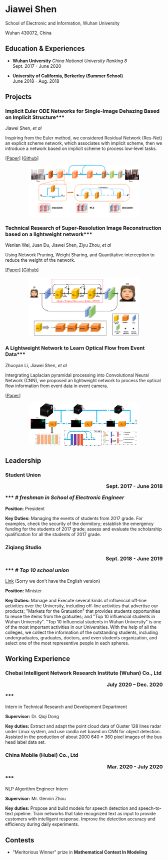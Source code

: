 # Jiawei Shen

School of Electronic and Information, Wuhan University

Wuhan 430072, China



## Education & Experiences

- **Wuhan University** *China National University Ranking 8* <br/>
Sept. 2017 - June 2020

- **University of California, Berkerley (Summer School)** <br/>
June 2018 - Aug. 2018

## Projects

<ProjectCard image="/projects/1.png" hideBorder=true>

  ### Implicit Euler ODE Networks for Single-Image Dehazing Based on Implicit Structure***

  Jiawei Shen, *et al*

 Inspiring from the Euler method, we considered Residual Network (Res-Net) an explicit scheme network, which associates with implicit scheme,
 then we introduce a network based on implicit scheme to process low-level tasks.


  [[Paper](https://openaccess.thecvf.com/content_CVPRW_2020/papers/w14/Shen_Implicit_Euler_ODE_Networks_for_Single-Image_Dehazing_CVPRW_2020_paper.pdf)]
  [[Github](https://github.com/Jiawei-Shen/MI-Net)]

  
  <div  align="center">    
  <img src="/article/MI.png" width = "70%" height = "7%0"  alt="图片名称" align=center/>
  </div>

</ProjectCard>


<ProjectCard hideBorder=true>

 ### Technical Research of Super-Resolution Image Reconstruction based on a lightweight network***

  Wenlan Wei, Juan Du, Jiawei Shen, Ziyu Zhou, *et al*

  Using Network Pruning, Weight Sharing, and Quantitative interception to reduce the weight of the network.

  [[Paper](https://ieeexplore.ieee.org/abstract/document/9045996)]
  [[Github](https://github.com/weiwenlan/Mobile-Lightweight-Super-Resolution-Construction-System)]

  
  <div  align="center">    
  <img src="/article/SR.png" width = "70%" height = "7%0"  alt="图片名称" align=center/>
  </div>


</ProjectCard>


<ProjectCard hideBorder=true>

  ### A Lightweight Network to Learn Optical Flow from Event Data***

  Zhuoyan Li, Jiawei Shen, *et al*

  Intergrating Laplacian pyramidal processing into Convolutional Neural Network (CNN), we proposed an lightweight network to process the optical flow
  information from event data in event camera.

  [[Paper](/article/ICPR20_2424_FI.pdf)]

  <div  align="center">    
  <img src="/article/Event.png" width = "70%" height = "7%0"  alt="图片名称" align=center/>
  </div>
  


</ProjectCard>


## Leadership

<ProjectCard hideBorder=true>

  ### Student Union  <p align="right">Sept. 2017 - June 2018</p>*** *# freshman in School of Electronic Engineer*
  
  **Position**: President  

  **Key Duties:**  Managing the events of students from 2017 grade. For examples, check the security of the dormitory; establish the emergency funding for the students of 2017 grade; assess and evaluate the scholarship qualification for all the students of 2017 grade. 

</ProjectCard>

<ProjectCard hideBorder=true>

  ### Ziqiang Studio  <p align="right">Sept. 2018 - June 2019</p>*** *# Top 10 school union*
  [Link](https://www.ziqiang.net.cn/#index) (Sorry we don't have the English version)

  **Position:** Minister  

  **Key Duties:** Manage and Execute several kinds of influencial off-line activities over the University, including off-line activities that advertise our products; "Markets for the Gratuation" that provides students opportunities to reuse the items from the gratuates; and "Top 10 influencial students in Wuhan University". "Top 10 influencial students in Wuhan University" is one of the most important activities in our Universities. With the help of all the colleges, we collect the information of the outstanding students, including undergraduates, graduates, doctors, and even students organization, and select one of the most representive people in each spheres. 

</ProjectCard>

## Working Experience

<ProjectCard hideBorder=true>

  ### Chebai Intelligent Network Research Institute (Wuhan) Co., Ltd   <p align="right">July 2020 – Dec. 2020</p>***  

  Intern in Technical Research and Development Department 

  **Supervisor:** Dr. Qiqi Dong

  **Key duties:** Extract and adapt the point cloud data of Ouster 128 lines radar under Linux system, and use randla net based on CNN for object detection. Assisted in the production of about 2000 640 * 360 pixel images of the bus head label data set.  

</ProjectCard>

<ProjectCard hideBorder=true>

  ### China Mobile (Hubei) Co., Ltd    <p align="right"> Mar. 2020 - July 2020</p>***

  NLP Algorithm Engineer Intern 

  **Supervisor:** Mr. Gennin Zhou

  **Key duties:** Propose and build models for speech detection and speech-to-text pipeline. Train networks that take recognized text as input to provide customers with intelligent response. Improve the detection accuracy and efficiency during daily experiments.

</ProjectCard>


## Contests

- "Meritorious Winner" prize in **Mathematical Contest In Modeling**
